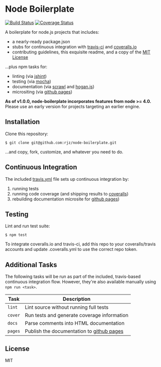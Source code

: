 Node Boilerplate
===============================================================================

[![Build
Status](https://travis-ci.org/rjz/node-boilerplate.svg?branch=master)](https://travis-ci.org/rjz/node-boilerplate)
[![Coverage
Status](https://coveralls.io/repos/rjz/node-boilerplate/badge.svg?branch=master)](https://coveralls.io/r/rjz/node-boilerplate?branch=master)

A boilerplate for node.js projects that includes:

  * a nearly-ready package.json
  * stubs for continuous integration with [travis-ci][travis] and
    [coveralls.io][coveralls]
  * contributing guidelines, this exquisite readme, and a copy of the [MIT
    License](LICENSE.md)

...plus npm tasks for:

  * linting (via [jshint][jshint])
  * testing (via [mocha][mocha])
  * documentation (via [scrawl][scrawl] and [hogan.js][hoganjs])
  * micrositing (via [github pages][gh-pages])

**As of v1.0.0, node-boilerplate incorporates features from node >= 4.0.**
Please use an early version for projects targeting an earlier engine.

Installation
-------------------------------------------------------------------------------

Clone this repository:

    $ git clone git@github.com:rjz/node-boilerplate.git

...and copy, fork, customize, and whatever you need to do.


Continuous Integration
-------------------------------------------------------------------------------

The included [travis.yml][travis] file sets up continuous integration by:

  1. running tests
  2. running code coverage (and shipping results to [coveralls][coveralls])
  3. rebuilding documentation microsite for [github pages][gh-pages])

Testing
-------------------------------------------------------------------------------

Lint and run test suite:

    $ npm test

To integrate coveralls.io and travis-ci, add this repo to your coveralls/travis
accounts and update .coveralls.yml to use the correct repo token.

Additional Tasks
-------------------------------------------------------------------------------

The following tasks will be run as part of the included, travis-based continuous
integration flow. However, they're also available manually using `npm run
<task>`.

Task       | Description
---------- | -------------------------
`lint`     | Lint source without running full tests
`cover`    | Run tests and generate coverage information
`docs`     | Parse comments into HTML documentation
`pages`    | Publish the documentation to [github pages][gh-pages]

License
-------------------------------------------------------------------------------

MIT

[coveralls]: https://coveralls.io
[gh-pages]: https://pages.github.com
[hoganjs]: http://twitter.github.io/hogan.js
[istanbul]: https://github.com/gotwarlost/istanbul
[jshint]: http://www.jshint.com
[mocha]: https://github.com/visionmedia/mocha
[scrawl]: https://github.com/caolan/scrawl
[travis]: https://travis-ci.org
[nodesecurity]: https://nodesecurity.io/

